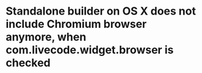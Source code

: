#  Standalone builder on OS X does not include Chromium browser anymore, when com.livecode.widget.browser is checked
